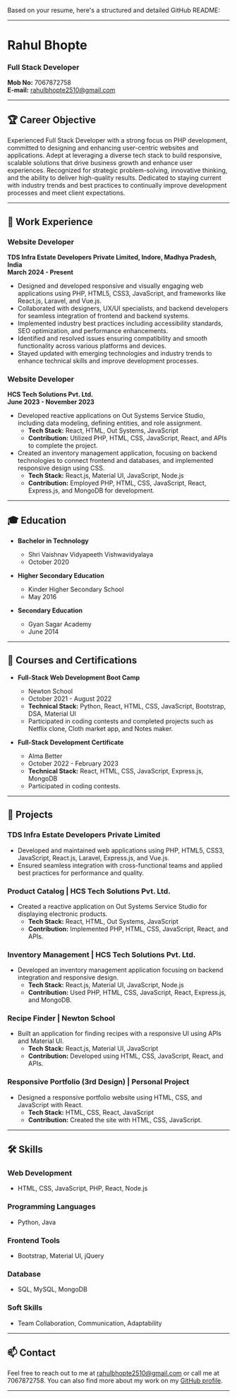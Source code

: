 Based on your resume, here's a structured and detailed GitHub README:

---

# Rahul Bhopte

### Full Stack Developer

**Mob No:** 7067872758  
**E-mail:** rahulbhopte2510@gmail.com

---

## 🏆 Career Objective

Experienced Full Stack Developer with a strong focus on PHP development, committed to designing and enhancing user-centric websites and applications. Adept at leveraging a diverse tech stack to build responsive, scalable solutions that drive business growth and enhance user experiences. Recognized for strategic problem-solving, innovative thinking, and the ability to deliver high-quality results. Dedicated to staying current with industry trends and best practices to continually improve development processes and meet client expectations.

---

## 💼 Work Experience

### Website Developer
**TDS Infra Estate Developers Private Limited, Indore, Madhya Pradesh, India**  
**March 2024 - Present**

- Designed and developed responsive and visually engaging web applications using PHP, HTML5, CSS3, JavaScript, and frameworks like React.js, Laravel, and Vue.js.
- Collaborated with designers, UX/UI specialists, and backend developers for seamless integration of frontend and backend systems.
- Implemented industry best practices including accessibility standards, SEO optimization, and performance enhancements.
- Identified and resolved issues ensuring compatibility and smooth functionality across various platforms and devices.
- Stayed updated with emerging technologies and industry trends to enhance technical skills and improve development processes.

### Website Developer
**HCS Tech Solutions Pvt. Ltd.**  
**June 2023 - November 2023**

- Developed reactive applications on Out Systems Service Studio, including data modeling, defining entities, and role assignment.
  - **Tech Stack:** React, HTML, Out Systems, JavaScript
  - **Contribution:** Utilized PHP, HTML, CSS, JavaScript, React, and APIs to complete the project.
- Created an inventory management application, focusing on backend technologies to connect frontend and databases, and implemented responsive design using CSS.
  - **Tech Stack:** React.js, Material UI, JavaScript, Node.js
  - **Contribution:** Employed PHP, HTML, CSS, JavaScript, React, Express.js, and MongoDB for development.

---

## 🎓 Education

- **Bachelor in Technology**
  - Shri Vaishnav Vidyapeeth Vishwavidyalaya
  - October 2020

- **Higher Secondary Education**
  - Kinder Higher Secondary School
  - May 2016

- **Secondary Education**
  - Gyan Sagar Academy
  - June 2014

---

## 📜 Courses and Certifications

- **Full-Stack Web Development Boot Camp**
  - Newton School
  - October 2021 - August 2022
  - **Technical Stack:** Python, React, HTML, CSS, JavaScript, Bootstrap, DSA, Material UI
  - Participated in coding contests and completed projects such as Netflix clone, Cloth market app, and Notes maker.

- **Full-Stack Development Certificate**
  - Alma Better
  - October 2022 - February 2023
  - **Technical Stack:** React, HTML, CSS, JavaScript, Express.js, MongoDB
  - Participated in coding contests.

---

## 🚀 Projects

### TDS Infra Estate Developers Private Limited
- Developed and maintained web applications using PHP, HTML5, CSS3, JavaScript, React.js, Laravel, Express.js, and Vue.js.
- Ensured seamless integration with cross-functional teams and applied best practices for performance and quality.

### Product Catalog | HCS Tech Solutions Pvt. Ltd.
- Created a reactive application on Out Systems Service Studio for displaying electronic products.
  - **Tech Stack:** React, HTML, Out Systems, JavaScript
  - **Contribution:** Implemented PHP, HTML, CSS, JavaScript, React, and APIs.

### Inventory Management | HCS Tech Solutions Pvt. Ltd.
- Developed an inventory management application focusing on backend integration and responsive design.
  - **Tech Stack:** React.js, Material UI, JavaScript, Node.js
  - **Contribution:** Used PHP, HTML, CSS, JavaScript, React, Express.js, and MongoDB.

### Recipe Finder | Newton School
- Built an application for finding recipes with a responsive UI using APIs and Material UI.
  - **Tech Stack:** React.js, Material UI, JavaScript
  - **Contribution:** Developed using HTML, CSS, JavaScript, React, and APIs.

### Responsive Portfolio (3rd Design) | Personal Project
- Designed a responsive portfolio website using HTML, CSS, and JavaScript with React.
  - **Tech Stack:** HTML, CSS, React, JavaScript
  - **Contribution:** Created the site with HTML, CSS, JavaScript.

---

## 🛠️ Skills

### Web Development
- HTML, CSS, JavaScript, PHP, React, Node.js

### Programming Languages
- Python, Java

### Frontend Tools
- Bootstrap, Material UI, jQuery

### Database
- SQL, MySQL, MongoDB

### Soft Skills
- Team Collaboration, Communication, Adaptability

---

## 📫 Contact

Feel free to reach out to me at rahulbhopte2510@gmail.com or call me at 7067872758. You can also find more about my work on my [GitHub profile](https://github.com/your-github-username).

---

